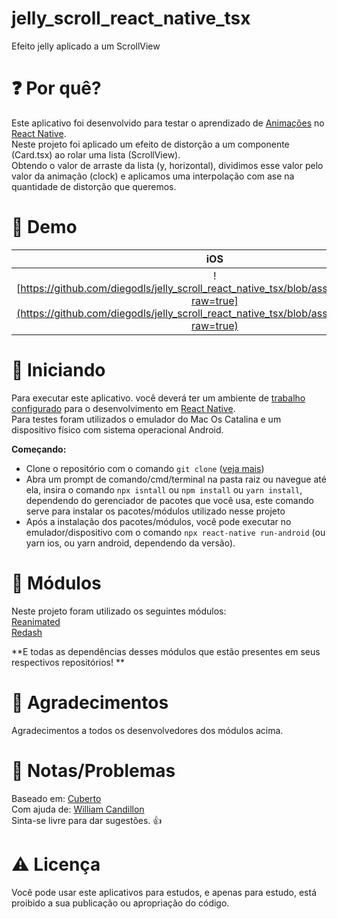 # jelly_scroll_react_native_tsx
Efeito jelly aplicado a um ScrollView


# :question: Por quê? 
Este aplicativo foi desenvolvido para testar o aprendizado de [Animações](https://github.com/software-mansion/react-native-reanimated) no [React Native](https://reactnative.dev). </br>
Neste projeto foi aplicado um efeito de distorção a um componente (Card.tsx) ao rolar uma lista (ScrollView).</br>
Obtendo o valor de arraste da lista (y, horizontal), dividimos esse valor pelo valor da animação (clock) e aplicamos uma interpolação com ase na quantidade de distorção que queremos.

# :iphone: Demo
iOS            |  Android
:-------------------------:|:-------------------------:
![https://github.com/diegodls/jelly_scroll_react_native_tsx/blob/assets/iOS_demo.gif?raw=true](https://github.com/diegodls/jelly_scroll_react_native_tsx/blob/assets/iOS_demo.gif?raw=true) | ![https://github.com/diegodls/jelly_scroll_react_native_tsx/blob/assets/android_demo.gif?raw=true](https://github.com/diegodls/jelly_scroll_react_native_tsx/blob/assets/android_demo.gif?raw=true)

# :rocket: Iniciando
Para executar este aplicativo. você deverá ter um ambiente de [trabalho configurado](https://www.google.com/) para o desenvolvimento em [React Native](https://reactnative.dev).</br>
Para testes foram utilizados o emulador do Mac Os Catalina e um dispositivo físico com sistema operacional Android.</br>

**Começando:**
* Clone o repositório com o comando `git clone` ([veja mais](https://help.github.com/pt/github/creating-cloning-and-archiving-repositories/cloning-a-repository))
* Abra um prompt de comando/cmd/terminal na pasta raiz ou navegue até ela, insira o comando `npx isntall` ou `npm install` ou `yarn install`, dependendo do gerenciador de pacotes que você usa, este comando serve para instalar os pacotes/módulos utilizado nesse projeto
* Após a instalação dos pacotes/módulos, você pode executar no emulador/dispositivo com o comando `npx react-native run-android` (ou yarn ios, ou yarn android, dependendo da versão).

# :nut_and_bolt: Módulos
Neste projeto foram utilizado os seguintes módulos:</br>
[Reanimated](https://github.com/software-mansion/react-native-reanimated)</br>
[Redash](https://wcandillon.github.io/react-native-redash/)</br>

**E todas as dependências desses módulos que estão presentes em seus respectivos repositórios! **

# :clap: Agradecimentos
Agradecimentos a todos os desenvolvedores dos módulos acima.

# :page_with_curl: Notas/Problemas
Baseado em: [Cuberto](https://twitter.com/cuberto/status/1290259328725852172)</br>
Com ajuda de: [William Candillon](https://www.youtube.com/watch?v=Xnj6uoW2PJM)</br>
Sinta-se livre para dar sugestões. :thumbsup:</br>

# :warning: Licença
Você pode usar este aplicativos para estudos, e apenas para estudo, está proibido a sua publicação ou apropriação do código.
